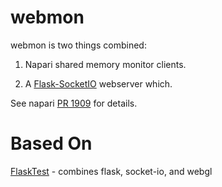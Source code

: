 # webmon

webmon is two things combined:
1. Napari shared memory monitor clients.
2) A [Flask-SocketIO](https://flask-socketio.readthedocs.io/en/latest/) webserver which.

See napari [PR 1909](https://github.com/napari/napari/pull/1909) for details.

# Based On
[FlaskTest](https://github.com/ageller/FlaskTest) - combines flask, socket-io, and webgl

